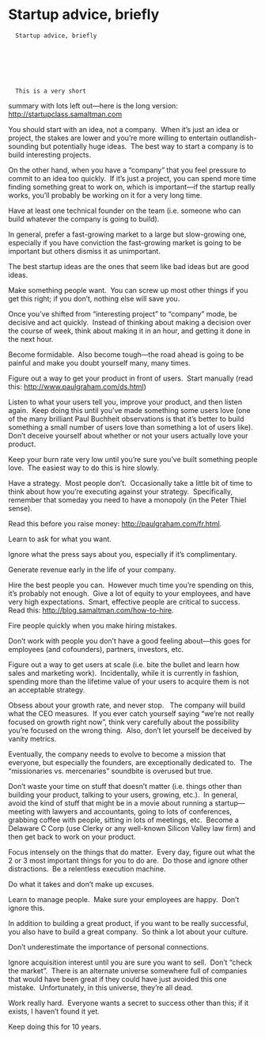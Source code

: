 # Startup advice, briefly


    
  
    

    
      Startup advice, briefly

      
    
  

  
    
      This is a very short
summary with lots left out—here is the long version: http://startupclass.samaltman.com

You should start with an idea, not a company.  When it’s just an idea or project, the stakes
are lower and you’re more willing to entertain outlandish-sounding but
potentially huge ideas.  The best way to
start a company is to build interesting projects. 

On the other hand, when you have a “company” that you feel
pressure to commit to an idea too quickly. 
If it’s just a project, you can spend more time finding something great
to work on, which is important—if the startup really works, you’ll probably be
working on it for a very long time.

Have at least one technical founder on the team (i.e.
someone who can build whatever the company is going to build).

In general, prefer a fast-growing market to a large but
slow-growing one, especially if you have conviction the fast-growing market is
going to be important but others dismiss it as unimportant.

The best startup ideas are the ones that seem like bad ideas
but are good ideas.

Make something people want. 
You can screw up most other things if you get this right; if you don’t,
nothing else will save you.

Once you’ve shifted from “interesting project” to “company”
mode, be decisive and act quickly.  Instead
of thinking about making a decision over the course of week, think about making
it in an hour, and getting it done in the next hour.

Become formidable. 
Also become tough—the road ahead is going to be painful and make you
doubt yourself many, many times.

Figure out a way to get your product in front of users.  Start manually (read this: http://www.paulgraham.com/ds.html)

Listen to what your users tell you, improve your product,
and then listen again.  Keep doing this until
you’ve made something some users love (one of the many brilliant Paul Buchheit
observations is that it’s better to build something a small number of users
love than something a lot of users like). 
Don’t deceive yourself about whether or not your users actually love
your product.

Keep your burn rate very low until you’re sure you’ve built
something people love.  The easiest way
to do this is hire slowly.

Have a strategy.  Most
people don’t.  Occasionally take a little
bit of time to think about how you’re executing against your strategy.  Specifically, remember that someday you need
to have a monopoly (in the Peter Thiel sense).

Read this before you raise money: http://paulgraham.com/fr.html.

Learn to ask for what you want. 

Ignore what the press says about you, especially if it’s
complimentary.

Generate revenue early in the life of your company.

Hire the best people you can.  However much time you’re spending on this,
it’s probably not enough.  Give a lot of
equity to your employees, and have very high expectations.  Smart, effective people are critical to
success.  Read this: http://blog.samaltman.com/how-to-hire.

Fire people quickly when you make hiring mistakes.

Don’t work with people you don’t have a good feeling
about—this goes for employees (and cofounders), partners, investors, etc.

Figure out a way to get users at scale (i.e. bite the bullet
and learn how sales and marketing work). 
Incidentally, while it is currently in fashion, spending more than the
lifetime value of your users to acquire them is not an acceptable strategy.

Obsess about your growth rate, and never stop.   The company will build what the CEO
measures.  If you ever catch yourself
saying “we’re not really focused on growth right now”, think very carefully
about the possibility you’re focused on the wrong thing.  Also, don’t let yourself be deceived by
vanity metrics.

Eventually, the company needs to evolve to become a mission
that everyone, but especially the founders, are exceptionally dedicated
to.  The “missionaries vs. mercenaries”
soundbite is overused but true.

Don’t waste your time on stuff that doesn’t matter (i.e.
things other than building your product, talking to your users, growing,
etc.).  In general, avoid the kind of
stuff that might be in a movie about running a startup—meeting with lawyers and
accountants, going to lots of conferences, grabbing coffee with people, sitting
in lots of meetings, etc.  Become a Delaware
C Corp (use Clerky or any well-known Silicon Valley law firm) and then get back
to work on your product.

Focus intensely on the things that do matter.  Every day, figure out what the 2 or 3 most
important things for you to do are.  Do
those and ignore other distractions.  Be
a relentless execution machine.

Do what it takes and don’t make up excuses.

Learn to manage people. 
Make sure your employees are happy. 
Don’t ignore this.

In addition to building a great product, if you want to be
really successful, you also have to build a great company.  So think a lot about your culture.

Don’t underestimate the importance of personal connections.

Ignore acquisition interest until you are sure you want to
sell.  Don’t “check the market”.  There is an alternate universe somewhere full
of companies that would have been great if they could have just avoided this
one mistake.  Unfortunately, in this
universe, they’re all dead.

Work really hard. 
Everyone wants a secret to success other than this; if it exists, I
haven’t found it yet.

Keep doing this for 10 years.
    
  


  
